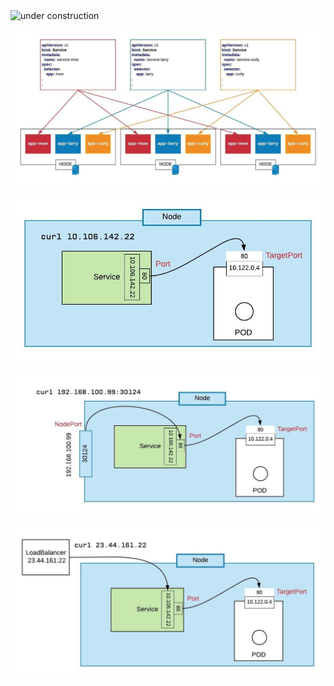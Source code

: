 <img src="http://www.gosc.org/_Media/under-construction-yellow-d_med.png" width="60" alt="under construction" />
 
![Services](https://raw.githubusercontent.com/reselbob/k8s-4-it-pros/master/lesson-08-services/images/svc-overview.jpg)
 
![ClusterIp](https://raw.githubusercontent.com/reselbob/k8s-4-it-pros/master/lesson-08-services/images/svc-cluster-ip.jpeg)
 
![NodePort](https://raw.githubusercontent.com/reselbob/k8s-4-it-pros/master/lesson-08-services/images/svc-nodeport.jpeg)
 
![LoadBalancer](https://raw.githubusercontent.com/reselbob/k8s-4-it-pros/master/lesson-08-services/images/svc-lb.jpeg)